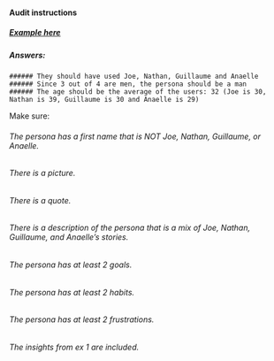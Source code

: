#### Audit instructions

##### [Example here](https://www.figma.com/file/zeOfV35WEWTc0kXsHgoQa4/UX-I---Ex-3)

##### Answers:
    ###### They should have used Joe, Nathan, Guillaume and Anaelle
    ###### Since 3 out of 4 are men, the persona should be a man
    ###### The age should be the average of the users: 32 (Joe is 30, Nathan is 39, Guillaume is 30 and Anaelle is 29)

Make sure:

###### The persona has a first name that is NOT Joe, Nathan, Guillaume, or Anaelle.
###### There is a picture.
###### There is a quote.
###### There is a description of the persona that is a mix of Joe, Nathan, Guillaume, and Anaelle’s stories.
###### The persona has at least 2 goals.
###### The persona has at least 2 habits.
###### The persona has at least 2 frustrations.
###### The insights from ex 1 are included.